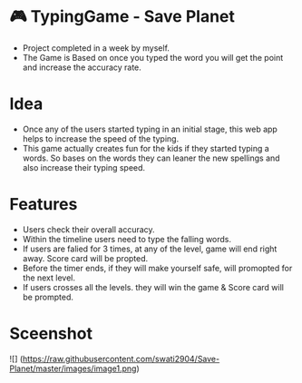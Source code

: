 #  :video_game: TypingGame -  Save Planet

* Project completed in a week by myself.
* The Game is Based on once you typed the word you will get the point and increase the accuracy rate. 

# Idea

* Once any of the users started typing in an initial stage, this web app helps to increase the speed of the typing.
* This game actually creates fun for the kids if they started typing a words. So bases on the words they can leaner the new spellings and also increase their typing speed.

# Features 

* Users check their overall accuracy.
* Within the timeline users need to type the falling words.
* If users are falied for 3 times, at any of the level, game will end right away. Score card will be propted.
* Before the timer ends, if they will make yourself safe, will promopted for the next level.
* If users crosses all the levels. they will win the game & Score card will be prompted.

# Sceenshot

![] (https://raw.githubusercontent.com/swati2904/Save-Planet/master/images/image1.png)
